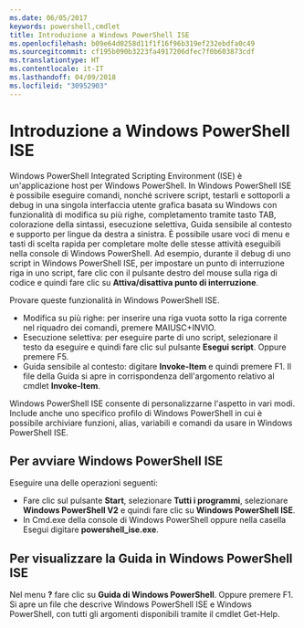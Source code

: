 ```yaml
---
ms.date: 06/05/2017
keywords: powershell,cmdlet
title: Introduzione a Windows PowerShell ISE
ms.openlocfilehash: b09e64d0258d11f1f16f96b319ef232ebdfa0c49
ms.sourcegitcommit: cf195b090b3223fa4917206dfec7f0b603873cdf
ms.translationtype: HT
ms.contentlocale: it-IT
ms.lasthandoff: 04/09/2018
ms.locfileid: "30952903"
---
```

# <a name="introducing-the-windows-powershell-ise"></a>Introduzione a Windows PowerShell ISE

Windows PowerShell Integrated Scripting Environment (ISE) è un'applicazione host per Windows PowerShell. In Windows PowerShell ISE è possibile eseguire comandi, nonché scrivere script, testarli e sottoporli a debug in una singola interfaccia utente grafica basata su Windows con funzionalità di modifica su più righe, completamento tramite tasto TAB, colorazione della sintassi, esecuzione selettiva, Guida sensibile al contesto e supporto per lingue da destra a sinistra. È possibile usare voci di menu e tasti di scelta rapida per completare molte delle stesse attività eseguibili nella console di Windows PowerShell. Ad esempio, durante il debug di uno script in Windows PowerShell ISE, per impostare un punto di interruzione riga in uno script, fare clic con il pulsante destro del mouse sulla riga di codice e quindi fare clic su **Attiva/disattiva punto di interruzione**.

Provare queste funzionalità in Windows PowerShell ISE.

- Modifica su più righe: per inserire una riga vuota sotto la riga corrente nel riquadro dei comandi, premere MAIUSC+INVIO.
- Esecuzione selettiva: per eseguire parte di uno script, selezionare il testo da eseguire e quindi fare clic sul pulsante **Esegui script**. Oppure premere F5.
- Guida sensibile al contesto: digitare **Invoke-Item** e quindi premere F1. Il file della Guida si apre in corrispondenza dell'argomento relativo al cmdlet **Invoke-Item**.

Windows PowerShell ISE consente di personalizzarne l'aspetto in vari modi. Include anche uno specifico profilo di Windows PowerShell in cui è possibile archiviare funzioni, alias, variabili e comandi da usare in Windows PowerShell ISE.

## <a name="to-start-the-windows-powershell-ise"></a>Per avviare Windows PowerShell ISE

Eseguire una delle operazioni seguenti:

- Fare clic sul pulsante **Start**, selezionare **Tutti i programmi**, selezionare **Windows PowerShell V2** e quindi fare clic su **Windows PowerShell ISE**.
- In Cmd.exe della console di Windows PowerShell oppure nella casella Esegui digitare **powershell_ise.exe**.

## <a name="to-get-help-in-the-windows-powershell-ise"></a>Per visualizzare la Guida in Windows PowerShell ISE

Nel menu **?** fare clic su **Guida di Windows PowerShell**. Oppure premere F1. Si apre un file che descrive Windows PowerShell ISE e Windows PowerShell, con tutti gli argomenti disponibili tramite il cmdlet Get-Help.